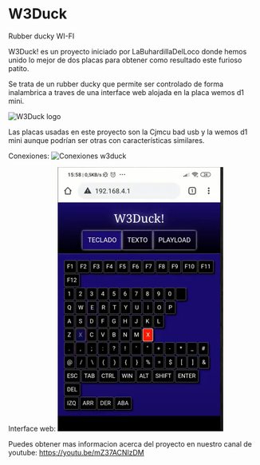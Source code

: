 # W3Duck
Rubber ducky WI-FI


W3Duck! es un proyecto iniciado por LaBuhardillaDelLoco donde hemos unido lo mejor de dos placas para obtener como resultado este furioso patito.

Se trata de un rubber ducky que permite ser controlado de forma inalambrica a traves de una interface web alojada en la placa wemos d1 mini.

<img src="/W3Duck!/Logo.png" alt="W3Duck logo"/>

Las placas usadas en este proyecto son la Cjmcu bad usb y la wemos d1 mini aunque podrían ser otras con características similares.

Conexiones:
<img src="/W3Duck!/Conexiones.png" alt="Conexiones w3duck"/>



Interface web:
<img src="/W3Duck!/interface_web.png" alt="Conexiones w3duck"/>


Puedes obtener mas informacion acerca del proyecto en nuestro canal de youtube:
https://youtu.be/mZ37ACNlzDM
